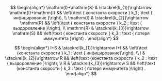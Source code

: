 $$
\begin{align*}
\mathrm{I}+\mathrm{S} & \stackrel{k_{1}}\rightarrow \mathrm{I}+\mathrm{I} && \left(\text { константа скорости } k_1 ; \text { инфицирование }\right), \\
\mathrm{I} & \stackrel{k_{2}}\rightarrow \mathrm{R} && \left(\text { константа скорости } k_2 ; \text { вьздоровление }\right), \\
\mathrm{R} & \stackrel{k_{3}}\rightarrow \mathrm{S} && \left(\text { константа скорости } k_3 ; \text { потеря иммунитета }\right) .
\end{align*}
$$

$$
\begin{align*}
I+S & \stackrel{k_{1}}\rightarrow I+I && \left(\text {константа скорости } k_1 : \text { инфицирование}\right), \\
I & \stackrel{k_{2}}\rightarrow R && \left(\text {константа скорости } k_2 : \text { вьздоровление }\right), \\
R & \stackrel{k_{3}}\rightarrow S && \left(\text {константа скорости } k_3 : \text { потеря иммунитета }\right) .
\end{align*}
$$
